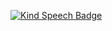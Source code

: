 [![Kind Speech Badge](https://img.shields.io/endpoint?url=https%3A%2F%2Fapi.kindspeech.org%2Fv1%2Fbadge)](https://kindspeech.org)
